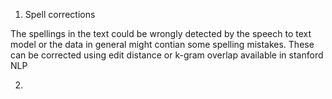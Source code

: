 1. Spell corrections

The spellings in the text could be wrongly detected by the speech to text model or the data in general might contian some spelling mistakes.
These can be corrected using edit distance or k-gram overlap available in stanford NLP

2. 
